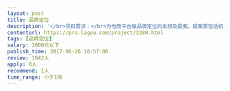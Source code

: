 ```yaml
---                
layout: post       
title: 品牌定位           
description: '</br>项目需求：</br>为电商平台做品牌定位的发想及提案。提案需包括初步的消费者洞察及市场分析。仅做初步发想，不涉及数据收集或分析。</br>'     
contenturl: https://pro.lagou.com/project/3280.html      
tags: [品牌定位]            
salary: 3000元以下          
publish_time: 2017-06-26 10:57:00         
review: 1042人                   
apply: 0人                   
recommend: 1人                   
time_range: 小于1周              
---                 
```

